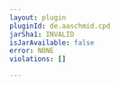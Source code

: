 ```yaml
---
layout: plugin
pluginId: de.aaschmid.cpd
jarSha1: INVALID
isJarAvailable: false
error: NONE
violations: []

---
```

